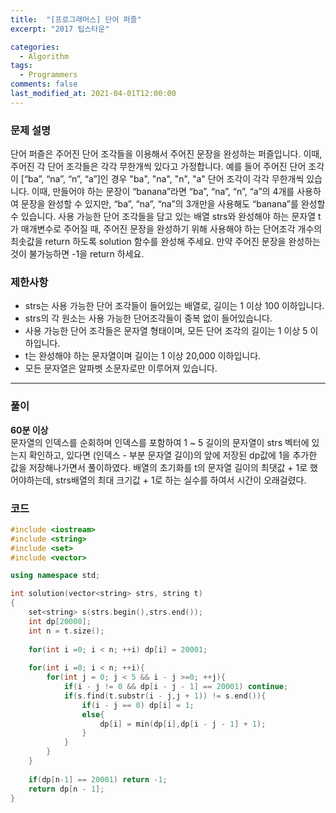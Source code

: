 ```yaml
---
title:  "[프로그래머스] 단어 퍼즐"
excerpt: "2017 팁스타운"

categories:
  - Algorithm
tags:
  - Programmers
comments: false
last_modified_at: 2021-04-01T12:00:00
---
```

### 문제 설명
단어 퍼즐은 주어진 단어 조각들을 이용해서 주어진 문장을 완성하는 퍼즐입니다. 이때, 주어진 각 단어 조각들은 각각 무한개씩 있다고 가정합니다. 예를 들어 주어진 단어 조각이 [“ba”, “na”, “n”, “a”]인 경우 "ba", "na", "n", "a" 단어 조각이 각각 무한개씩 있습니다. 이때, 만들어야 하는 문장이 “banana”라면 “ba”, “na”, “n”, “a”의 4개를 사용하여 문장을 완성할 수 있지만, “ba”, “na”, “na”의 3개만을 사용해도 “banana”를 완성할 수 있습니다. 사용 가능한 단어 조각들을 담고 있는 배열 strs와 완성해야 하는 문자열 t가 매개변수로 주어질 때, 주어진 문장을 완성하기 위해 사용해야 하는 단어조각 개수의 최솟값을 return 하도록 solution 함수를 완성해 주세요. 만약 주어진 문장을 완성하는 것이 불가능하면 -1을 return 하세요.


### 제한사항
- strs는 사용 가능한 단어 조각들이 들어있는 배열로, 길이는 1 이상 100 이하입니다.
- strs의 각 원소는 사용 가능한 단어조각들이 중복 없이 들어있습니다.
- 사용 가능한 단어 조각들은 문자열 형태이며, 모든 단어 조각의 길이는 1 이상 5 이하입니다.
- t는 완성해야 하는 문자열이며 길이는 1 이상 20,000 이하입니다.
- 모든 문자열은 알파벳 소문자로만 이루어져 있습니다.

---
### 풀이
**60분 이상**  
문자열의 인덱스를 순회하며 인덱스를 포함하여 1 ~ 5 길이의 문자열이 strs 벡터에 있는지 확인하고, 있다면 (인덱스 - 부분 문자열 길이)의 앞에 저장된 dp값에 1을 추가한 값을 저장해나가면서 풀이하였다. 배열의 초기화를 t의 문자열 길이의 최댓값 + 1로 했어야하는데, strs배열의 최대 크기값 + 1로 하는 실수를 하여서 시간이 오래걸렸다.

### 코드
```c++
#include <iostream>
#include <string>
#include <set>
#include <vector>

using namespace std;

int solution(vector<string> strs, string t)
{
    set<string> s(strs.begin(),strs.end());
    int dp[20000];
    int n = t.size();
    
    for(int i =0; i < n; ++i) dp[i] = 20001;
    
    for(int i =0; i < n; ++i){
        for(int j = 0; j < 5 && i - j >=0; ++j){
            if(i - j != 0 && dp[i - j - 1] == 20001) continue;
            if(s.find(t.substr(i - j,j + 1)) != s.end()){
                if(i - j == 0) dp[i] = 1;
                else{
                    dp[i] = min(dp[i],dp[i - j - 1] + 1);
                }
            }
        }
    }
    
    if(dp[n-1] == 20001) return -1;
    return dp[n - 1];
}
```